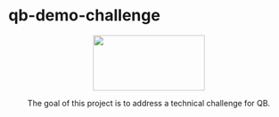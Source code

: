 # qb-demo-challenge

<p align="center">
    <a href="https://seekvectorlogo.com/quick-base-vector-logo-svg/" target="_blank"><img src="https://seekvectorlogo.com/wp-content/uploads/2022/02/quick-base-vector-logo-2022.png" width="200" height="100"/></a>
    <p align="center">
        The goal of this project is to address a technical challenge for QB.
    </p>
</p>
